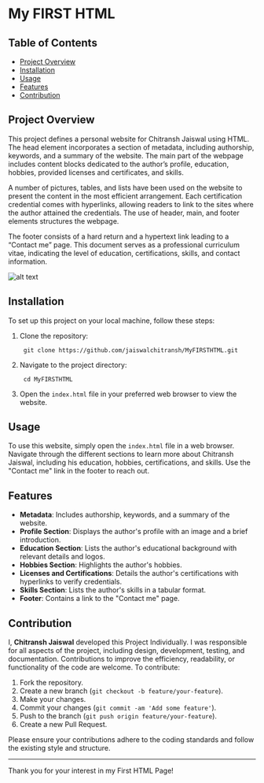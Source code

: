 # My FIRST HTML

## Table of Contents
- [Project Overview](#project-overview)
- [Installation](#installation)
- [Usage](#usage)
- [Features](#features)
- [Contribution](#contribution)


## Project Overview
This project defines a personal website for Chitransh Jaiswal using HTML. The head element incorporates a section of metadata, including authorship, keywords, and a summary of the website. The main part of the webpage includes content blocks dedicated to the author’s profile, education, hobbies, provided licenses and certificates, and skills.

A number of pictures, tables, and lists have been used on the website to present the content in the most efficient arrangement. Each certification credential comes with hyperlinks, allowing readers to link to the sites where the author attained the credentials. The use of header, main, and footer elements structures the webpage.

The footer consists of a hard return and a hypertext link leading to a “Contact me” page. This document serves as a professional curriculum vitae, indicating the level of education, certifications, skills, and contact information.

![alt text](https://github.com/jaiswalchitransh/MyFIRSTHTML/blob/main/Sample%20Output/Sample%20Output%201.png)

## Installation
To set up this project on your local machine, follow these steps:
1. Clone the repository:

        git clone https://github.com/jaiswalchitransh/MyFIRSTHTML.git
 
3. Navigate to the project directory:

        cd MyFIRSTHTML

5. Open the `index.html` file in your preferred web browser to view the website.


## Usage
To use this website, simply open the `index.html` file in a web browser. Navigate through the different sections to learn more about Chitransh Jaiswal, including his education, hobbies, certifications, and skills. Use the "Contact me" link in the footer to reach out.


## Features
- **Metadata**: Includes authorship, keywords, and a summary of the website.
- **Profile Section**: Displays the author's profile with an image and a brief introduction.
- **Education Section**: Lists the author's educational background with relevant details and logos.
- **Hobbies Section**: Highlights the author's hobbies.
- **Licenses and Certifications**: Details the author's certifications with hyperlinks to verify credentials.
- **Skills Section**: Lists the author's skills in a tabular format.
- **Footer**: Contains a link to the "Contact me" page.


## Contribution
I, **Chitransh Jaiswal** developed this Project Individually. I was responsible for all aspects of the project, including design, development, testing, and documentation.
Contributions to improve the efficiency, readability, or functionality of the code are welcome. To contribute:
1. Fork the repository.
2. Create a new branch (`git checkout -b feature/your-feature`).
3. Make your changes.
4. Commit your changes (`git commit -am 'Add some feature'`).
5. Push to the branch (`git push origin feature/your-feature`).
6. Create a new Pull Request.

Please ensure your contributions adhere to the coding standards and follow the existing style and structure.

---

Thank you for your interest in my First HTML Page!

